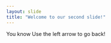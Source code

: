 ```yaml
---
layout: slide
title: "Welcome to our second slide!"
---
```

You know
Use the left arrow to go back!
